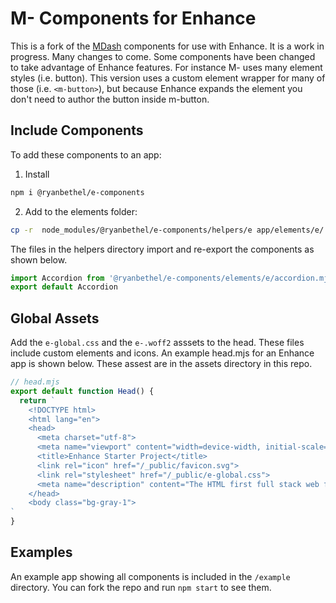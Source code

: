 # M- Components for Enhance
This is a fork of the [MDash](https://m-docs.org) components for use with Enhance.
It is a work in progress. Many changes to come. Some components have been changed to take advantage of Enhance features. For instance M- uses many element styles (i.e. button).
This version uses a custom element wrapper for many of those (i.e. `<m-button>`), but because Enhance expands the element you don't need to author the button inside m-button.

## Include Components
To add these components to an app:
1. Install 
```sh
npm i @ryanbethel/e-components
```
2. Add to the elements folder:
```sh
cp -r  node_modules/@ryanbethel/e-components/helpers/e app/elements/e/
```
The files in the helpers directory import and re-export the components as shown below.

```javascript
import Accordion from '@ryanbethel/e-components/elements/e/accordion.mjs'
export default Accordion
```


## Global Assets
Add the `e-global.css` and the `e-.woff2` asssets to the head. These files include custom elements and icons. An example head.mjs for an Enhance app is shown below. These assest are in the assets directory in this repo.

```javascript
// head.mjs
export default function Head() {
  return `
    <!DOCTYPE html>
    <html lang="en">
    <head>
      <meta charset="utf-8">
      <meta name="viewport" content="width=device-width, initial-scale=1">
      <title>Enhance Starter Project</title>
      <link rel="icon" href="/_public/favicon.svg">
      <link rel="stylesheet" href="/_public/e-global.css">
      <meta name="description" content="The HTML first full stack web framework.">
    </head>
    <body class="bg-gray-1">
`
}
```

## Examples 
An example app showing all components is included in the `/example` directory. You can fork the repo and run `npm start` to see them. 

